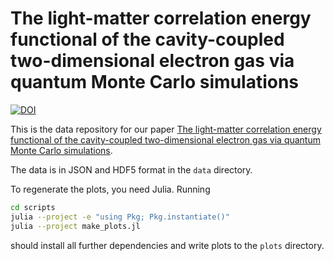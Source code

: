 # The light-matter correlation energy functional of the cavity-coupled two-dimensional electron gas via quantum Monte Carlo simulations
[![DOI](https://zenodo.org/badge/DOI/10.5281/zenodo.14611191.svg)](https://doi.org/10.5281/zenodo.14611191)


This is the data repository for our paper [The light-matter correlation energy functional of the cavity-coupled two-dimensional electron gas via quantum Monte Carlo simulations](https://doi.org/10.48550/arXiv.2412.19222).

The data is in JSON and HDF5 format in the `data` directory.

To regenerate the plots, you need Julia. Running

```bash
cd scripts
julia --project -e "using Pkg; Pkg.instantiate()"
julia --project make_plots.jl
```

should install all further dependencies and write plots to the `plots` directory.
